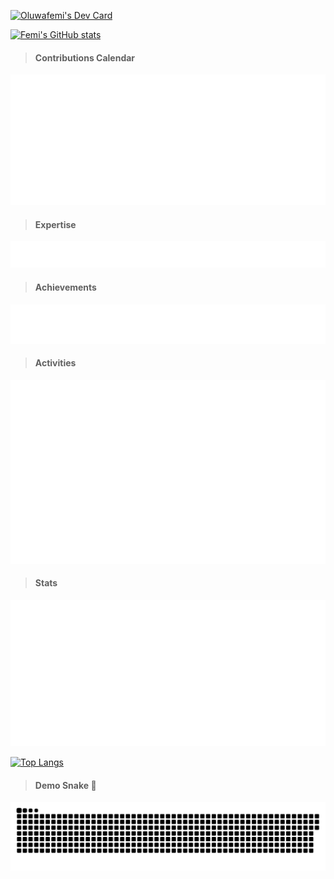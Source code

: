 <a href="https://app.daily.dev/oluwafemi"><img src="https://api.daily.dev/devcards/v2/if6VpnHYCwT7Ofg19R2IP.png?type=wide&r=mkd" width="652" alt="Oluwafemi's Dev Card"/></a>

[![Femi's GitHub stats](https://github-readme-stats.vercel.app/api?username=Loluwafemi&show=reviews,discussions_started,discussions_answered,prs_merged,prs_merged_percentage&show_icons=true&theme=transparent)](https://github.com/Loluwafemi/github-readme-stats)

> #### Contributions Calendar
![Metrics](studio/metrics.plugin.isocalendar.svg)

> #### Expertise
![Metrics](studio/metrics.plugin.topics.icons.svg)

> #### Achievements
![Metrics](studio/metrics.plugin.achievements.svg)

> #### Activities
![Metrics](studio/metrics.plugin.habits.charts.svg)

> #### Stats
![Metrics](studio/metrics.classic.svg)

[![Top Langs](https://github-readme-stats.vercel.app/api/top-langs/?username=Loluwafemi&langs_count=20)](https://github.com/Loluwafemi/github-readme-stats)


> #### Demo Snake 🐍
<p align="center">
  <!--credit to sammorozov-->
 <img width="1000" src="studio/github-snake.svg" alt="snake"/>
</p>


